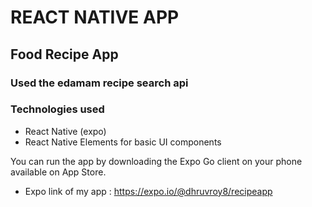 # REACT NATIVE APP

## Food Recipe App

### Used the edamam recipe search api

### Technologies used
* React Native (expo)
* React Native Elements for basic UI components

You can run the app by downloading the Expo Go client on your phone available on App Store.
* Expo link of my app : https://expo.io/@dhruvroy8/recipeapp

